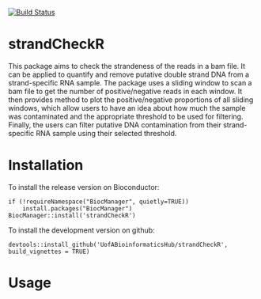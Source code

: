 [![Build Status](https://travis-ci.org/UofABioinformaticsHub/strandCheckR.svg?branch=master)](https://travis-ci.org/UofABioinformaticsHub/strandCheckR)

# strandCheckR

This package aims to check the strandeness of the reads in a bam file. It can be applied to quantify and remove putative double strand DNA from a strand-specific RNA sample.
The package uses a sliding window to scan a bam file to get the number of positive/negative reads in each window. 
It then provides method to plot the positive/negative proportions of all sliding windows, which allow users to have an idea about how much the sample was contaminated and the appropriate threshold to be used for filtering. Finally, the users can filter putative DNA contamination from their strand-specific RNA sample using their selected threshold.


# Installation

To install the release version on Bioconductor:
```
if (!requireNamespace("BiocManager", quietly=TRUE))
    install.packages("BiocManager")
BiocManager::install('strandCheckR')
```

To install the development version on github:
```
devtools::install_github('UofABioinformaticsHub/strandCheckR', build_vignettes = TRUE)
```

# Usage


